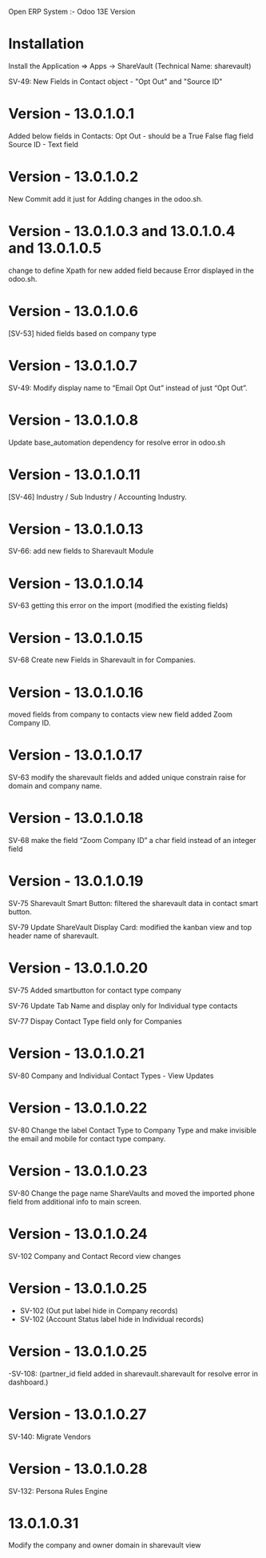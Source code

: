 Open ERP System :- Odoo 13E Version 

Installation 
============
Install the Application => Apps -> ShareVault (Technical Name: sharevault)

SV-49: New Fields in Contact object - "Opt Out" and "Source ID"    

Version - 13.0.1.0.1
=======================
Added below fields in Contacts:
Opt Out - should be a True False flag field
Source ID - Text field

Version - 13.0.1.0.2
================
New Commit add it just for Adding changes in the odoo.sh.

Version - 13.0.1.0.3 and 13.0.1.0.4 and 13.0.1.0.5
=======================
change to define Xpath for new added field because Error displayed in the odoo.sh.

Version - 13.0.1.0.6
================
[SV-53] hided fields based on company type

Version - 13.0.1.0.7
================
SV-49: Modify display name to “Email Opt Out” instead of just “Opt Out”.

Version - 13.0.1.0.8
================
Update base_automation dependency for resolve error in odoo.sh

Version - 13.0.1.0.11
================
[SV-46] Industry / Sub Industry / Accounting Industry.

Version - 13.0.1.0.13
================
SV-66: add new fields to Sharevault Module

Version - 13.0.1.0.14
================
SV-63 getting this error on the import (modified the existing fields)

Version - 13.0.1.0.15
================
SV-68 Create new Fields in Sharevault in for Companies.

Version - 13.0.1.0.16
================
moved fields from company to contacts view
new field added Zoom Company ID.

Version - 13.0.1.0.17
================
SV-63 modify the sharevault fields and added unique constrain raise for domain and company name.

Version - 13.0.1.0.18
================
SV-68 make the field “Zoom Company ID” a char field instead of an integer field

Version - 13.0.1.0.19
================
SV-75 Sharevault Smart Button: filtered the sharevault data in contact smart button.

SV-79 Update ShareVault Display Card: modified the kanban view and top header name of sharevault.

Version - 13.0.1.0.20
================
SV-75 Added smartbutton for contact type company

SV-76 Update Tab Name and display only for Individual type contacts

SV-77 Dispay Contact Type field only for Companies

Version - 13.0.1.0.21
=====================
SV-80 Company and Individual Contact Types - View Updates

Version - 13.0.1.0.22
=====================
SV-80 Change the label Contact Type to Company Type and make invisible the email and mobile for contact type company.

Version - 13.0.1.0.23
=====================
SV-80 Change the page name ShareVaults and moved the imported phone field from additional info to main screen.

Version - 13.0.1.0.24
=====================
SV-102 Company and Contact Record view changes

Version - 13.0.1.0.25
=====================
- SV-102 (Out put label hide in Company records)
- SV-102 (Account Status label hide in Individual records)

Version - 13.0.1.0.25
=====================
-SV-108: (partner_id field added in sharevault.sharevault for resolve error in dashboard.)

Version - 13.0.1.0.27
=====================
SV-140: Migrate Vendors

Version - 13.0.1.0.28
=====================
SV-132: Persona Rules Engine

13.0.1.0.31
===========
Modify the company and owner domain in sharevault view
